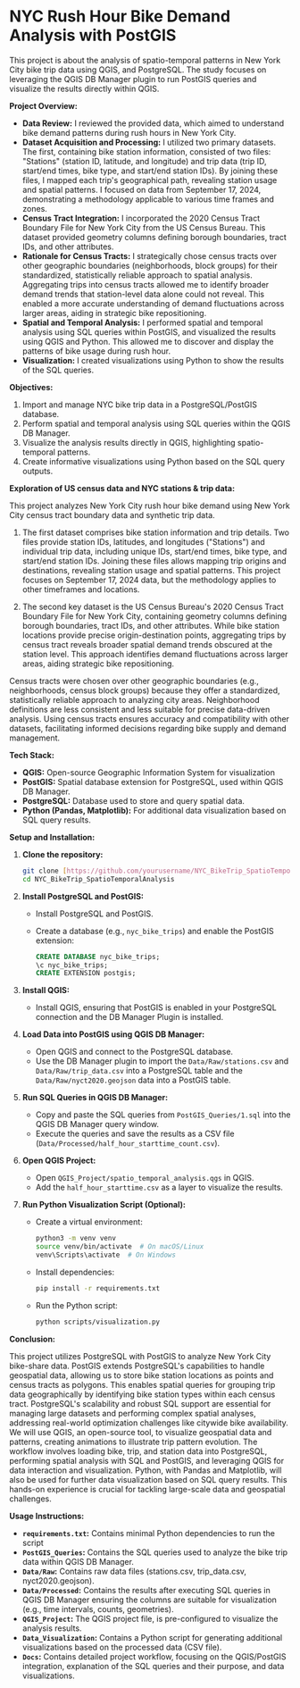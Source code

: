 # NYC Rush Hour Bike Demand Analysis with PostGIS

This project is about the analysis of spatio-temporal patterns in New York City bike trip data using QGIS, and PostgreSQL. The study focuses on leveraging the QGIS DB Manager plugin to run PostGIS queries and visualize the results directly within QGIS. 

**Project Overview:**

* **Data Review:** I reviewed the provided data, which aimed to understand bike demand patterns during rush hours in New York City.
* **Dataset Acquisition and Processing:** I utilized two primary datasets. The first, containing bike station information, consisted of two files: "Stations" (station ID, latitude, and longitude) and trip data (trip ID, start/end times, bike type, and start/end station IDs). By joining these files, I mapped each trip's geographical path, revealing station usage and spatial patterns. I focused on data from September 17, 2024, demonstrating a methodology applicable to various time frames and zones.
* **Census Tract Integration:** I incorporated the 2020 Census Tract Boundary File for New York City from the US Census Bureau. This dataset provided geometry columns defining borough boundaries, tract IDs, and other attributes.
* **Rationale for Census Tracts:** I strategically chose census tracts over other geographic boundaries (neighborhoods, block groups) for their standardized, statistically reliable approach to spatial analysis. Aggregating trips into census tracts allowed me to identify broader demand trends that station-level data alone could not reveal. This enabled a more accurate understanding of demand fluctuations across larger areas, aiding in strategic bike repositioning.
* **Spatial and Temporal Analysis:** I performed spatial and temporal analysis using SQL queries within PostGIS, and visualized the results using QGIS and Python. This allowed me to discover and display the patterns of bike usage during rush hour.
* **Visualization:** I created visualizations using Python to show the results of the SQL queries.

**Objectives:**

1. Import and manage NYC bike trip data in a PostgreSQL/PostGIS database.
2. Perform spatial and temporal analysis using SQL queries within the QGIS DB Manager.
3. Visualize the analysis results directly in QGIS, highlighting spatio-temporal patterns.
4. Create informative visualizations using Python based on the SQL query outputs.

**Exploration of US census data and NYC stations & trip data:**

This project analyzes New York City rush hour bike demand using New York City census tract boundary data and synthetic trip data.

1. The first dataset comprises bike station information and trip details. Two files provide station IDs, latitudes, and longitudes ("Stations") and individual trip data, including unique IDs, start/end times, bike type, and start/end station IDs. Joining these files allows mapping trip origins and destinations, revealing station usage and spatial patterns. This project focuses on September 17, 2024 data, but the methodology applies to other timeframes and locations.

2. The second key dataset is the US Census Bureau's 2020 Census Tract Boundary File for New York City, containing geometry columns defining borough boundaries, tract IDs, and other attributes. While bike station locations provide precise origin-destination points, aggregating trips by census tract reveals broader spatial demand trends obscured at the station level. This approach identifies demand fluctuations across larger areas, aiding strategic bike repositioning.

Census tracts were chosen over other geographic boundaries (e.g., neighborhoods, census block groups) because they offer a standardized, statistically reliable approach to analyzing city areas. Neighborhood definitions are less consistent and less suitable for precise data-driven analysis. Using census tracts ensures accuracy and compatibility with other datasets, facilitating informed decisions regarding bike supply and demand management.

**Tech Stack:**

* **QGIS:** Open-source Geographic Information System for visualization
* **PostGIS:** Spatial database extension for PostgreSQL, used within QGIS DB Manager.
* **PostgreSQL:** Database used to store and query spatial data.
* **Python (Pandas, Matplotlib):** For additional data visualization based on SQL query results.

**Setup and Installation:**

1.  **Clone the repository:**

    ```bash
    git clone [https://github.com/yourusername/NYC_BikeTrip_SpatioTemporalAnalysis.git](https://www.google.com/search?q=https://github.com/yourusername/NYC_BikeTrip_SpatioTemporalAnalysis.git)
    cd NYC_BikeTrip_SpatioTemporalAnalysis
    ```

2.  **Install PostgreSQL and PostGIS:**

    * Install PostgreSQL and PostGIS.
    * Create a database (e.g., `nyc_bike_trips`) and enable the PostGIS extension:

        ```sql
        CREATE DATABASE nyc_bike_trips;
        \c nyc_bike_trips;
        CREATE EXTENSION postgis;
        ```

3.  **Install QGIS:**

    * Install QGIS, ensuring that PostGIS is enabled in your PostgreSQL connection and the DB Manager Plugin is installed.

4.  **Load Data into PostGIS using QGIS DB Manager:**

    * Open QGIS and connect to the PostgreSQL database.
    * Use the DB Manager plugin to import the `Data/Raw/stations.csv` and `Data/Raw/trip_data.csv` into a PostgreSQL table and the `Data/Raw/nyct2020.geojson` data into a PostGIS table.

5.  **Run SQL Queries in QGIS DB Manager:**

    * Copy and paste the SQL queries from `PostGIS_Queries/1.sql` into the QGIS DB Manager query window.
    * Execute the queries and save the results as a CSV file (`Data/Processed/half_hour_starttime_count.csv`).

6.  **Open QGIS Project:**

    * Open `QGIS_Project/spatio_temporal_analysis.qgs` in QGIS.
    * Add the `half_hour_starttime.csv` as a layer to visualize the results.

7.  **Run Python Visualization Script (Optional):**

    * Create a virtual environment:

        ```bash
        python3 -m venv venv
        source venv/bin/activate  # On macOS/Linux
        venv\Scripts\activate  # On Windows
        ```

    * Install dependencies:

        ```bash
        pip install -r requirements.txt
        ```

    * Run the Python script:

        ```bash
        python scripts/visualization.py
        ```

**Conclusion:**

This project utilizes PostgreSQL with PostGIS to analyze New York City bike-share data. PostGIS extends PostgreSQL's capabilities to handle geospatial data, allowing us to store bike station locations as points and census tracts as polygons. This enables spatial queries for grouping trip data geographically by identifying bike station types within each census tract. PostgreSQL's scalability and robust SQL support are essential for managing large datasets and performing complex spatial analyses, addressing real-world optimization challenges like citywide bike availability. We will use QGIS, an open-source tool, to visualize geospatial data and patterns, creating animations to illustrate trip pattern evolution. The workflow involves loading bike, trip, and station data into PostgreSQL, performing spatial analysis with SQL and PostGIS, and leveraging QGIS for data interaction and visualization. Python, with Pandas and Matplotlib, will also be used for further data visualization based on SQL query results. This hands-on experience is crucial for tackling large-scale data and geospatial challenges.

**Usage Instructions:**

* **`requirements.txt`:** Contains minimal Python dependencies to run the script
* **`PostGIS_Queries`:** Contains the SQL queries used to analyze the bike trip data within QGIS DB Manager.
* **`Data/Raw`:** Contains raw data files (stations.csv, trip_data.csv, nyct2020.geojson).
* **`Data/Processed`:** Contains the results after executing SQL queries in QGIS DB Manager ensuring the columns are suitable for visualization (e.g., time intervals, counts, geometries).
* **`QGIS_Project`:** The QGIS project file, is pre-configured to visualize the analysis results.
* **`Data_Visualization`:** Contains a Python script for generating additional visualizations based on the processed data (CSV file).
* **`Docs`:** Contains detailed project workflow, focusing on the QGIS/PostGIS integration, explanation of the SQL queries and their purpose, and data visualizations.
